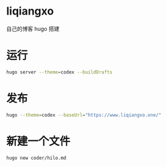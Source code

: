 # liqiangxo
自己的博客 hugo 搭建
# 运行
```sh
hugo server --theme=codex --buildDrafts 
```

# 发布
```sh
hugo --theme=codex --baseUrl="https://www.liqiangxo.one/"
```


# 新建一个文件
```sh
hugo new coder/hilo.md
```